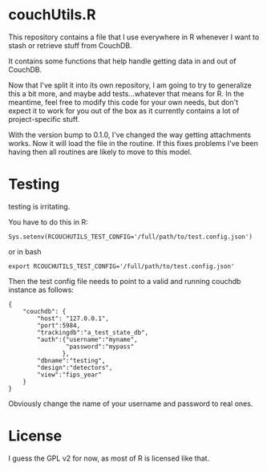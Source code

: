 # couchUtils.R

This repository contains a file that I use everywhere in R whenever I
want to stash or retrieve stuff from CouchDB.

It contains some functions that help handle getting data in and out of
CouchDB.

Now that I've split it into its own repository, I am going to try to
generalize this a bit more, and maybe add tests...whatever that means
for R.  In the meantime, feel free to modify this code for your own
needs, but don't expect it to work for you out of the box as it
currently contains a lot of project-specific stuff.

With the version bump to 0.1.0, I've changed the way getting
attachments works.  Now it will load the file in the routine.  If this
fixes problems I've been having then all routines are likely to move
to this model.

# Testing

testing is irritating.

You have to do this in R:

```
Sys.setenv(RCOUCHUTILS_TEST_CONFIG='/full/path/to/test.config.json')
```

or in bash

```
export RCOUCHUTILS_TEST_CONFIG='/full/path/to/test.config.json'
```

Then the test config file needs to point to a valid and running
couchdb instance as follows:

```
{
    "couchdb": {
        "host": "127.0.0.1",
        "port":5984,
        "trackingdb":"a_test_state_db",
        "auth":{"username":"myname",
                "password":"mypass"
               },
        "dbname":"testing",
        "design":"detectors",
        "view":"fips_year"
    }
}
```

Obviously change the name of your username and password to real ones.

# License


I guess the GPL v2 for now, as most of R is licensed like that.
